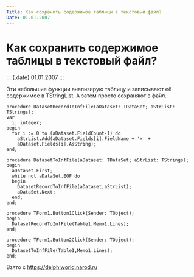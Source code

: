 ```yaml
---
Title: Как сохранить содержимое таблицы в текстовый файл?
Date: 01.01.2007
---
```



Как сохранить содержимое таблицы в текстовый файл?
==================================================

::: {.date}
01.01.2007
:::

Эти небольшие функции анализирую таблицу и записывают её содержимое в
TStringList. А затем просто сохраняют в файл.

    procedure DatasetRecordToInfFile(aDataset: TDataSet; aStrList: TStrings);
    var
      i: integer;
    begin
      for i := 0 to (aDataset.FieldCount-1) do
        aStrList.Add(aDataset.Fields[i].FieldName + '=' +
        aDataset.Fields[i].AsString);
    end;
     
    procedure DatasetToInfFile(aDataset: TDataSet; aStrList: TStrings);
    begin
      aDataSet.First;
      while not aDataSet.EOF do
      begin
        DatasetRecordToInfFile(aDataset,aStrList);
        aDataSet.Next;
      end;
    end;
     
    procedure TForm1.Button1Click(Sender: TObject);
    begin
      DatasetRecordToInfFile(Table1,Memo1.Lines);
    end;
     
    procedure TForm1.Button2Click(Sender: TObject);
    begin
      DatasetToInfFile(Table1,Memo1.Lines);
    end;

Взято с <https://delphiworld.narod.ru>
